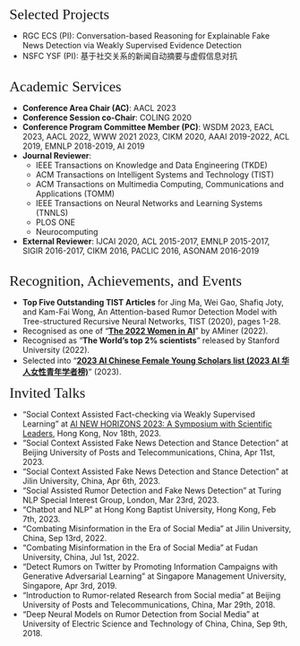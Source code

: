 
<p><span style="font-family:georgia,serif;"><span style="font-size:26px;">Selected Projects</span></span></p>

- RGC ECS (PI): Conversation-based Reasoning for Explainable Fake News Detection via Weakly Supervised Evidence Detection
- NSFC YSF (PI): 基于社交关系的新闻自动摘要与虚假信息对抗    
&emsp;  


<p><span style="font-family:georgia,serif;"><span style="font-size:26px;">Academic Services</span></span></p>

- **Conference Area Chair (AC)**: AACL 2023
- **Conference Session co-Chair**: COLING 2020
- **Conference Program Committee Member (PC)**: WSDM 2023, EACL 2023, AACL 2022, WWW 2021 2023, CIKM 2020, AAAI 2019-2022, ACL 2019, EMNLP 2018-2019, AI 2019
- **Journal Reviewer**:
    - IEEE Transactions on Knowledge and Data Engineering (TKDE)
    - ACM Transactions on Intelligent Systems and Technology (TIST)
    - ACM Transactions on Multimedia Computing, Communications and Applications (TOMM)
    - IEEE Transactions on Neural Networks and Learning Systems (TNNLS)
    - PLOS ONE
    - Neurocomputing
- **External Reviewer**: IJCAI 2020, ACL 2015-2017, EMNLP 2015-2017, SIGIR 2016-2017, CIKM 2016, PACLIC 2016, ASONAM 2016-2019  
&emsp;    


<p><span style="font-family:georgia,serif;"><span style="font-size:26px;">Recognition, Achievements, and Events</span></span></p>

- **Top Five Outstanding TIST Articles** for Jing Ma, Wei Gao, Shafiq Joty, and Kam-Fai Wong, An Attention-based Rumor Detection Model with Tree-structured Recursive Neural Networks, TIST (2020), pages 1-28.  
- Recognised as one of “**[The 2022 Women in AI](https://www.comp.hkbu.edu.hk/v1/?page=fac_ach&id=162)**” by AMiner (2022).  
- Recognised as “**The World’s top 2% scientists**” released by Stanford University (2022).
- Selected into “**[2023 AI Chinese Female Young Scholars list (2023 AI 华人女性青年学者榜)](https://xueshu.baidu.com/usercenter/index/aischolar2023)**” (2023).
&emsp; 


<p><span style="font-family:georgia,serif;"><span style="font-size:26px;">Invited Talks</span></span></p>

- “Social Context Assisted Fact-checking via Weakly Supervised Learning” at [AI NEW HORIZONS 2023: A Symposium with Scientific Leaders](https://ai-newhorizons2023.com/), Hong Kong, Nov 18th, 2023.
- “Social Context Assisted Fake News Detection and Stance Detection” at Beijing University of Posts and Telecommunications, China, Apr 11st, 2023.
- “Social Context Assisted Fake News Detection and Stance Detection” at Jilin University, China, Apr 6th, 2023.
- “Social Assisted Rumor Detection and Fake News Detection” at Turing NLP Special Interest Group, London, Mar 23rd, 2023.
- “Chatbot and NLP” at Hong Kong Baptist University, Hong Kong, Feb 7th, 2023.
- “Combating Misinformation in the Era of Social Media” at Jilin University, China, Sep 13rd, 2022. 
- “Combating Misinformation in the Era of Social Media” at Fudan University, China, Jul 1st, 2022.  
- “Detect Rumors on Twitter by Promoting Information Campaigns with Generative Adversarial Learning” at Singapore Management University, Singapore, Apr 3rd, 2019. 
- “Introduction to Rumor-related Research from Social media” at Beijing University of Posts and Telecommunications, China, Mar 29th, 2018. 
- “Deep Neural Models on Rumor Detection from Social Media” at University of Electric Science and Technology of China, China, Sep 9th, 2018. 

